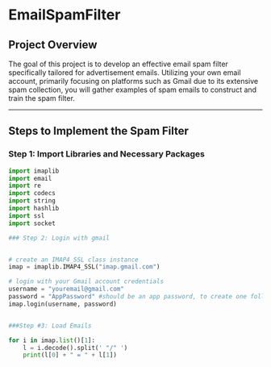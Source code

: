 # EmailSpamFilter

## Project Overview

The goal of this project is to develop an effective email spam filter specifically tailored for advertisement emails. Utilizing your own email account, primarily focusing on platforms such as Gmail due to its extensive spam collection, you will gather examples of spam emails to construct and train the spam filter.

---

## Steps to Implement the Spam Filter

### Step 1: Import Libraries and Necessary Packages

```python
import imaplib
import email
import re
import codecs
import string
import hashlib
import ssl
import socket

### Step 2: Login with gmail


# create an IMAP4_SSL class instance
imap = imaplib.IMAP4_SSL("imap.gmail.com")

# login with your Gmail account credentials
username = "youremail@gmail.com"
password = "AppPassword" #should be an app password, to create one follow this link:https://support.google.com/accounts/answer/185833
imap.login(username, password)


###Step #3: Load Emails

for i in imap.list()[1]:
    l = i.decode().split(' "/" ')
    print(l[0] + " = " + l[1])
